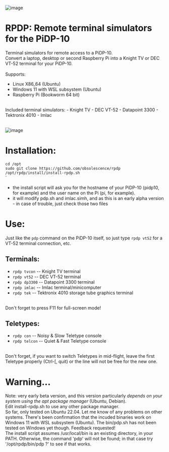 ![image](https://user-images.githubusercontent.com/7725197/209851202-7e9bab6d-1ec1-4161-99de-54106cb87166.png)

# RPDP: Remote terminal simulators for the PiDP-10

Terminal simulators for remote access to a PiDP-10.  
Convert a laptop, desktop or second Raspberry Pi into a Knight TV or DEC VT-52 terminal for your PiDP-10.  
<br>
Supports:
- Linux X86_64 (Ubuntu)
- Windows 11 with WSL subsystem (Ubuntu)
- Raspberry Pi (Bookworm 64 bit)
<br>
Included terminal simulators:
- Knight TV
- DEC VT-52
- Datapoint 3300
- Tektronix 4010
- Imlac
<br><br>

![image](https://github.com/obsolescence/rpdp/assets/7725197/db915e52-a471-4657-ab89-e9865446fb9c)

  
# Installation:

`cd /opt`  
`sudo git clone https://github.com/obsolescence/rpdp`  
`/opt/rpdp/install/install-rpdp.sh`  
`
<br>
- the install script will ask you for the hostname of your PiDP-10 (pidp10, for example) and the user name on the Pi (pi, for example).
- it will modify pdp.sh and imlac.simh, and as this is an early alpha version - in case of trouble, just check those two files


# Use:

Just like the `pdp` command on the PiDP-10 itself, so just type `rpdp vt52` for a VT-52 terminal connection, etc.

## Terminals:
- `rpdp tvcon` -- Knight TV terminal
- `rpdp vt52` -- DEC VT-52 terminal
- `rpdp dp3300` -- Datapoint 3300 terminal
- `rpdp imlac` -- Imlac terminal/minicomputer
- `rpdp tek` -- Tektronix 4010 storage tube graphics terminal
<br>
Don't forget to press F11 for full-screen mode!

## Teletypes:
- `rpdp con` -- Noisy & Slow Teletype console
- `rpdp telcon` -- Quiet & Fast Teletype console
<br>
Don't forget, if you want to switch Teletypes in mid-flight, leave the first Teletype properly (Ctrl-[, quit) or the line will not be free for the new one.

<br>
  
# Warning...

Note: very early beta version, and this version particularly *depends on your system using the apt package manager* (Ubuntu, Debian). 
<br>Edit install-rpdp.sh to use any other package manager.
<br>
So far, only tested on Ubuntu 22.04. Let me know of any problems on other systems.
There's been confirmation that the incuded binaries work on Windows 11 with WSL subsystem (Ubuntu). The bin/pdp.sh has not been tested on Windows yet though. Feedback requested!
<br>
The install script assumes /usr/local/bin is an existing directory, in your PATH. Otherwise, the command 'pdp' will not be found; in that case try '/opt/rpdp/bin/pdp ?' to see if that works.
